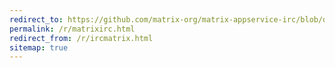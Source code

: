 ```yaml
---
redirect_to: https://github.com/matrix-org/matrix-appservice-irc/blob/develop/docs/bridged_networks.md
permalink: /r/matrixirc.html
redirect_from: /r/ircmatrix.html
sitemap: true
---
```

